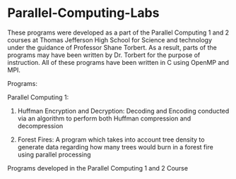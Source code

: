 # Parallel-Computing-Labs
These programs were developed as a part of the Parallel Computing 1 and 2 courses at Thomas Jefferson High School for Science and technology under the guidance of Professor Shane Torbert.
As a result, parts of the programs may have been written by Dr. Torbert for the purpose of instruction. All of these programs have been written in C using OpenMP and MPI.

Programs:

Parallel Computing 1:

1) Huffman Encryption and Decryption: Decoding and Encoding conducted via an algorithm to perform both Huffman compression and decompression

2) Forest Fires: A program which takes into account tree density to generate data regarding how many trees would burn in a forest fire using parallel processing

Programs developed in the Parallel Computing 1 and 2 Course
